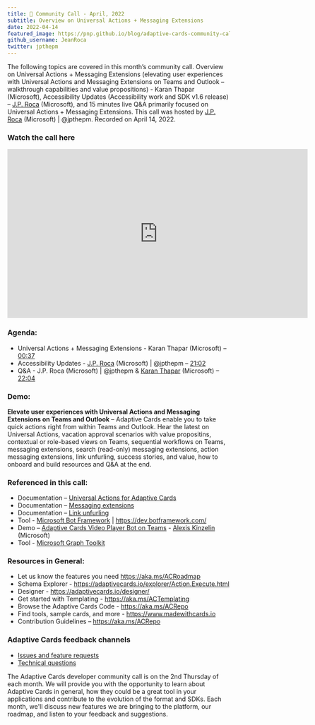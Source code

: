 ```yaml
---
title: 📣 Community Call - April, 2022
subtitle: Overview on Universal Actions + Messaging Extensions
date: 2022-04-14
featured_image: https://pnp.github.io/blog/adaptive-cards-community-call/adaptive-cards-community-call-april-2022/images/recording-adaptive-cards-april-call_hua50012fa682050558ff5eb743a07f983_295297_700x0_resize_q100_h2_box_3.webp
github_username: JeanRoca
twitter: jpthepm
---
```


The following topics are covered in this month’s community call. Overview on Universal Actions + Messaging Extensions (elevating user experiences with Universal Actions and Messaging Extensions on Teams and Outlook – walkthrough capabilities and value propositions) - Karan Thapar (Microsoft), Accessibility Updates (Accessibility work and SDK v1.6 release) – [J.P. Roca](http://twitter.com/jpthepm) (Microsoft), and 15 minutes live Q&A primarily focused on Universal Actions + Messaging Extensions. This call was hosted by [J.P. Roca](http://twitter.com/jpthepm) (Microsoft) \| @jpthepm. Recorded on April 14, 2022.

### Watch the call here

<iframe width="680" height="383" src="https://www.youtube.com/embed/6Z8U4bSicgk" title="Community Call April 2022 video" frameborder="0" allow="accelerometer; autoplay; clipboard-write; encrypted-media; gyroscope; picture-in-picture" allowfullscreen></iframe>

### Agenda:
- Universal Actions + Messaging Extensions - Karan Thapar (Microsoft) – [00:37](https://youtu.be/6Z8U4bSicgk?t=37)
- Accessibility Updates - [J.P. Roca](http://twitter.com/jpthepm) (Microsoft) \| @jpthepm – [21:02](https://youtu.be/6Z8U4bSicgk?t=1262)
- Q&A - J.P. Roca (Microsoft) \| @jpthepm & [Karan Thapar](https://www.linkedin.com/in/karanthapar91/) (Microsoft) –[22:04](https://youtu.be/6Z8U4bSicgk?t=1324)

### Demo:
**Elevate user experiences with Universal Actions and Messaging Extensions on Teams and Outlook** – Adaptive Cards enable you to take quick actions right from within Teams and Outlook. Hear the latest on Universal Actions, vacation approval scenarios with value propositins, contextual or role-based views on Teams, sequential workflows on Teams, messaging extensions, search (read-only) messaging extensions, action messaging extensions, link unfurling, success stories, and value, how to onboard and build resources and Q&A at the end.

### Referenced in this call:
* Documentation – [Universal Actions for Adaptive Cards](https://docs.microsoft.com/microsoftteams/platform/task-modules-and-cards/cards/universal-actions-for-adaptive-cards/overview?tabs=mobile)
* Documentation – [Messaging extensions](https://docs.microsoft.com/microsoftteams/platform/messaging-extensions/what-are-messaging-extensions)
* Documentation – [Link unfurling](https://docs.microsoft.com/microsoftteams/platform/messaging-extensions/how-to/link-unfurling)
* Tool - [Microsoft Bot Framework](https://dev.botframework.com/) \| <https://dev.botframework.com/>
* Demo – [Adaptive Cards Video Player Bot on Teams](https://youtu.be/-Y7_nNwC20w?t=28) - [Alexis Kinzelin](https://www.linkedin.com/in/alexis-kinzelin-214b6b20/) (Microsoft)
* Tool - [Microsoft Graph Toolkit](https://docs.microsoft.com/graph/toolkit/overview)

### Resources in General: 
- Let us know the features you need    https://aka.ms/ACRoadmap
- Schema Explorer - https://adaptivecards.io/explorer/Action.Execute.html
- Designer - https://adaptivecards.io/designer/ 
- Get started with Templating - https://aka.ms/ACTemplating
- Browse the Adaptive Cards Code - https://aka.ms/ACRepo
- Find tools, sample cards, and more - https://www.madewithcards.io
- Contribution Guidelines – https://aka.ms/ACRepo 

### Adaptive Cards feedback channels

-   [Issues and feature requests](https://github.com/Microsoft/AdaptiveCards/issues)
-   [Technical questions](https://stackoverflow.com/questions/tagged/adaptive-cards)

The Adaptive Cards developer community call is on the 2nd Thursday of each month. We will provide you with the opportunity to learn about Adaptive Cards in general, how they could be a great tool in your applications and contribute to the evolution of the format and SDKs. Each month, we'll discuss new features we are bringing to the platform, our roadmap, and listen to your feedback and suggestions.